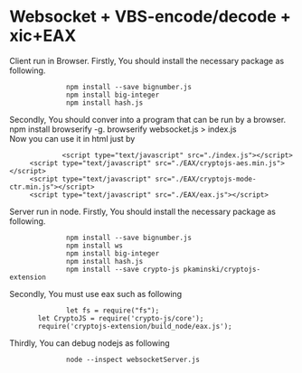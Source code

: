 # Websocket + VBS-encode/decode + xic+EAX
Client run in Browser.
Firstly, You should install the necessary package as following.         
         
                  npm install --save bignumber.js
                  npm install big-integer
                  npm install hash.js
                  
Secondly, You should conver into a program that can be run by a browser.   
                   npm  install browserify -g. 
                   browserify websocket.js > index.js  
Now you can use it in html just by


                 <script type="text/javascript" src="./index.js"></script>
 		 <script type="text/javascript" src="./EAX/cryptojs-aes.min.js"></script>
 		 <script type="text/javascript" src="./EAX/cryptojs-mode-ctr.min.js"></script>
 		 <script type="text/javascript" src="./EAX/eax.js"></script>
Server run in node.
Firstly, You should install the necessary package as following.         
         
                  npm install --save bignumber.js
                  npm install ws
                  npm install big-integer
                  npm install hash.js
                  npm install --save crypto-js pkaminski/cryptojs-extension
Secondly, You must use eax such as following

                  let fs = require("fs");
		   let CryptoJS = require('crypto-js/core');
		   require('cryptojs-extension/build_node/eax.js');
Thirdly, You can debug nodejs as following


                  node --inspect websocketServer.js
